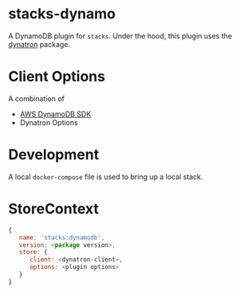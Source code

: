 # stacks-dynamo

A DynamoDB plugin for `stacks`. Under the hood, this plugin uses the [dynatron](https://dynatron.cyberlabs.am/) package.


# Client Options

A combination of

* [AWS DynamoDB SDK](https://docs.aws.amazon.com/AWSJavaScriptSDK/v3/latest/clients/client-dynamodb/interfaces/dynamodbclientconfig.html)
* Dynatron Options


# Development

A local `docker-compose` file is used to bring up a local stack.


# StoreContext

```js
{
   name: 'stacks:dynamodb',
   version: <package version>,
   store: {
      client: <dynatron-client>,
      options: <plugin options>
   }
}
```